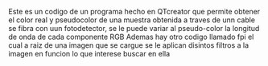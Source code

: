 Este es un codigo de un programa hecho en QTcreator que permite obtener el color real y pseudocolor de una muestra obtenida a traves de unn cable se fibra con uun fotodetector, se le puede variar al pseudo-color la longitud de onda de cada componente RGB
Ademas hay otro codigo llamado fpi el cual a raiz de una imagen que se cargue se le aplican disintos filtros a la imagen en funcion lo que interese buscar en ella
